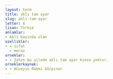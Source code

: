 ```yaml
---
layout: term
title: aklı tam ayar
slug: akli-tam-ayar
letter: A
lisan: Türkçe
anlamlar:
- Aklı başında olan
ozellikler:
- - sıfat
  - mecaz
ornekler:
- - Zaten bu ailede aklı tam ayar kimse yoktur.
orneklerkaynak:
- - Hüseyin Rahmi Gürpınar
---
```

